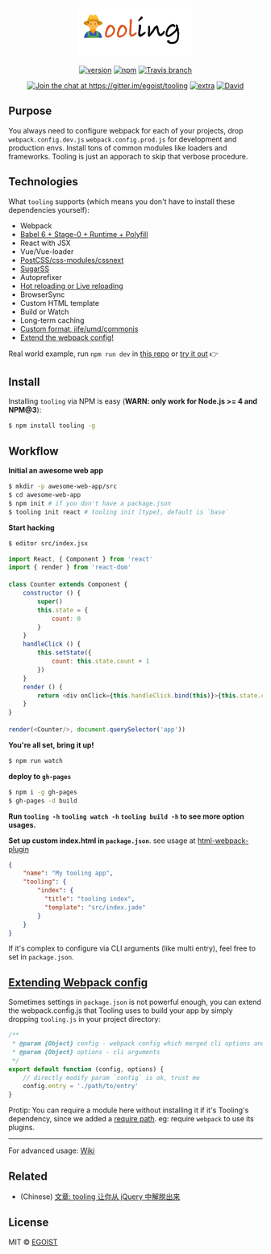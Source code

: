<p align="center">
	<img src="media/tooling-logo.png" height="100"/>
</p>

<p align="center">
	<a href="https://www.npmjs.com/package/tooling"><img src="https://img.shields.io/npm/v/tooling.svg" alt="version" style="max-width:100%;"></a>
	<a href="https://www.npmjs.com/package/tooling"><img src="https://img.shields.io/npm/dm/tooling.svg" alt="npm" style="max-width:100%;"></a>
	<a href="https://travis-ci.org/egoist/tooling"><img src="https://img.shields.io/travis/egoist/tooling/master.svg" alt="Travis branch" style="max-width:100%;"></a>
</p>

<p align="center">
	<a href="https://gitter.im/egoist/tooling?utm_source=badge&amp;utm_medium=badge&amp;utm_campaign=pr-badge&amp;utm_content=badge"><img src="https://badges.gitter.im/egoist/tooling.svg" alt="Join the chat at https://gitter.im/egoist/tooling" style="max-width:100%;"></a>
	<a href="" target="_blank"><img src="https://img.shields.io/badge/actively%20maintained-yes-ff69b4.svg" alt="extra" style="max-width:100%;"></a>
	<a href="https://david-dm.org/egoist/tooling"><img src="https://img.shields.io/david/egoist/tooling.svg" alt="David"></a>
</p>

## Purpose

You always need to configure webpack for each of your projects, drop `webpack.config.dev.js` `webpack.config.prod.js` for development and production envs. Install tons of common modules like loaders and frameworks. Tooling is just an apporach to skip that verbose procedure.

## Technologies

What `tooling` supports (which means you don't have to install these dependencies yourself):

- Webpack
- [Babel 6 + Stage-0 + Runtime + Polyfill](https://github.com/egoist/tooling/wiki/Using-ES6-via-Babel)
- React with JSX
- Vue/Vue-loader
- [PostCSS/css-modules/cssnext](https://github.com/egoist/tooling/wiki/Using-CSS-via-PostCSS)
- [SugarSS](https://github.com/egoist/tooling/wiki/Using-SugarSS)
- Autoprefixer
- [Hot reloading or Live reloading](https://github.com/egoist/tooling/wiki/Reloading-your-app)
- BrowserSync
- Custom HTML template
- Build or Watch
- Long-term caching
- [Custom format, iife/umd/commonjs](https://github.com/egoist/tooling/wiki/UMD-CommonJS)
- [Extend the webpack config!](https://github.com/egoist/tooling#extend-default-config)

Real world example, run `npm run dev` in [this repo](https://github.com/egoist/tiktok) or [try it out](/try-it-out.md) 👉

## Install

Installing `tooling` via NPM is easy (**WARN: only work for Node.js >= 4 and NPM@3**):

```bash
$ npm install tooling -g
```

## Workflow

**Initial an awesome web app**

```bash
$ mkdir -p awesome-web-app/src
$ cd awesome-web-app
$ npm init # if you don't have a package.json
$ tooling init react # tooling init [type], default is `base`
```

**Start hacking**

```bash
$ editor src/index.jsx
```

```js
import React, { Component } from 'react'
import { render } from 'react-dom'

class Counter extends Component {
	constructor () {
		super()
		this.state = {
			count: 0
		}
	}
	handleClick () {
		this.setState({
			count: this.state.count + 1
		})
	}
	render () {
		return <div onClick={this.handleClick.bind(this)}>{this.state.count}</div>
	}
}

render(<Counter/>, document.querySelector('app'))
```

**You're all set, bring it up!**

```bash
$ npm run watch
```

**deploy to `gh-pages`**

```bash
$ npm i -g gh-pages
$ gh-pages -d build
```

**Run `tooling -h` `tooling watch -h` `tooling build -h` to see more option usages.**

**Set up custom index.html in `package.json`**. see usage at [html-webpack-plugin](https://github.com/ampedandwired/html-webpack-plugin)

```json
{
	"name": "My tooling app",
	"tooling": {
	    "index": {
	      "title": "tooling index",
	      "template": "src/index.jade"
	    }
	}
}
```

If it's complex to configure via CLI arguments (like multi entry), feel free to set in `package.json`.

## [Extending Webpack config](https://github.com/egoist/tooling/wiki/Extending-Webpack-config)

Sometimes settings in `package.json` is not powerful enough, you can extend the webpack.config.js that Tooling uses to build your app by simply dropping `tooling.js` in your project directory:

```js
/**
 * @param {Object} config - webpack config which merged cli options and settings in package.json
 * @param {Object} options - cli arguments
 */
export default function (config, options) {
	// directly modify param `config` is ok, trust me
	config.entry = './path/to/entry'
}
```

Protip: You can require a module here without installing it if it's Tooling's dependency, since we added a [require path](https://github.com/egoist/tooling/blob/master/lib%2FassignConfig.js#L13-L15). eg: require `webpack` to use its plugins.

---

For advanced usage: [Wiki](https://github.com/egoist/tooling/wiki)

## Related

- (Chinese) [文章: tooling 让你从 jQuery 中解脱出来](https://egoistian.com/2016/01/19/tooling-free-you-from-jquery/)

## License

MIT © [EGOIST](https://github.com/egoist)
